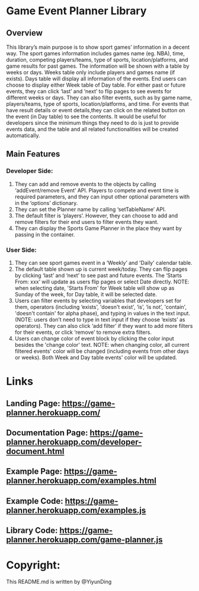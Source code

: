 # Game Event Planner Library
## Overview
This library’s main purpose is to show sport games’ information in a decent way. The sport games information includes games name (eg. NBA), time, duration, competing players/teams, type of sports, location/platforms, and game results for past games. The information will be shown with a table by weeks or days. Weeks table only include players and games name (if exists). Days table will display all information of the events. End users can choose to display either Week table of Day table. For either past or future events, they can click ‘last’ and ‘next’ to flip pages to see events for different weeks or days. They can also filter events, such as by game name, players/teams, type of sports, location/platforms, and time. For events that have result details or event details,they can click on the related button on the event (in Day table) to see the contents. It would be useful for developers since the minimum things they need to do is just to provide events data, and the table and all related functionalities will be created automatically. 

## Main Features
### Developer Side:
1. They can add and remove events to the objects by calling ‘addEvent/remove
Event’ API. Players to compete and event time is required parameters, and
they can input other optional parameters with in the ‘options’ dictionary.
2. They can set the Planner name by calling ‘setTableName’ API.
3. The default filter is ‘players’. However, they can choose to add and remove
filters for their end users to filter events they want.
4. They can display the Sports Game Planner in the place they want by passing in
the container.
### User Side:
1. They can see sport games event in a ‘Weekly’ and 'Daily' calendar table.
2. The default table shown up is current week/today. They can flip pages by clicking ‘last’ and ‘next’ to see past and future events. The ‘Starts From: xxx’ will update as users flip pages or select Date directly. NOTE: when selecting date, 'Starts From' for Week table will show up as Sunday of the week, for Day table, it will be selected date. 
3. Users can filter events by selecting variables that developers set for them,
operators (including ‘exists’, 'doesn't exist', ‘is’, ‘is not’, 'contain', 'doesn't contain' for alpha phase), and typing in values in the text input. (NOTE: users don’t need to type in text input if they choose ‘exists’ as operators). They can also click ‘add filter’ if they want to add more filters for their events, or click ‘remove’ to remove extra filters.
4. Users can change color of event block by clicking the color input besides the 'change color' text. NOTE: when changing color, all current filtered events' color will be changed (including events from other days or weeks). Both Week and Day table events' color will be updated.


# Links
## Landing Page: https://game-planner.herokuapp.com/
## Documentation Page: https://game-planner.herokuapp.com/developer-document.html
## Example Page: https://game-planner.herokuapp.com/examples.html
## Example Code: https://game-planner.herokuapp.com/examples.js
## Library Code: https://game-planner.herokuapp.com/game-planner.js

# Copyright:
This README.md is written by @YiyunDing